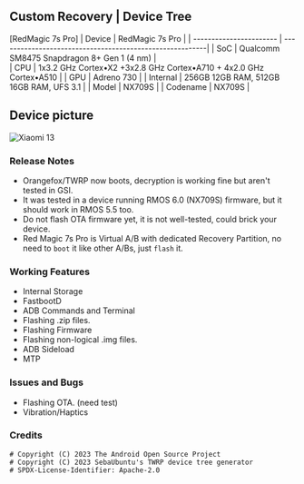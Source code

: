 ## Custom Recovery | Device Tree
[RedMagic 7s Pro]
| Device                  | RedMagic 7s Pro                                          |
| ----------------------- | ---------------------------------------------------------|
| SoC                     | Qualcomm SM8475 Snapdragon 8+ Gen 1 (4 nm)                      |      
| CPU                     | 1x3.2 GHz Cortex•X2 +3x2.8 GHz Cortex•A710 + 4x2.0 GHz Cortex•A510  |
| GPU                     | Adreno 730                                             |
| Internal                | 256GB 12GB RAM, 512GB 16GB RAM, UFS 3.1                 |
| Model                   | NX709S |
| Codename                | NX709S |

## Device picture

![Xiaomi 13](https://bludiode.com/37862/nubia-red-magic-7s-pro-12gb-256gb-preto-transparente-supernova.jpg)

### Release Notes
* Orangefox/TWRP now boots, decryption is working fine but aren't tested in GSI.
* It was tested in a device running RMOS 6.0 (NX709S) firmware, but it should work in RMOS 5.5 too.
* Do not flash OTA firmware yet, it is not well-tested, could brick your device.
* Red Magic 7s Pro is Virtual A/B with dedicated Recovery Partition, no need to `boot` it like other A/Bs, just `flash` it.

### Working Features
* Internal Storage
* FastbootD
* ADB Commands and Terminal
* Flashing .zip files.
* Flashing Firmware
* Flashing non-logical .img files.
* ADB Sideload
* MTP

### Issues and Bugs
* Flashing OTA. (need test)
* Vibration/Haptics

### Credits
```
# Copyright (C) 2023 The Android Open Source Project
# Copyright (C) 2023 SebaUbuntu's TWRP device tree generator
# SPDX-License-Identifier: Apache-2.0
```
